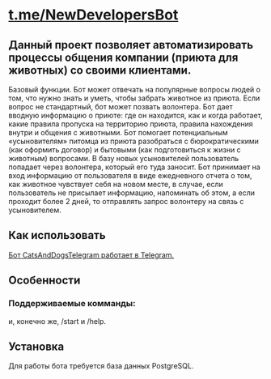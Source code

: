 # [t.me/NewDevelopersBot](https://t.me/NewDevelopersBot)



## Данный проект позволяет автоматизировать процессы общения компании (приюта для животных) со своими клиентами.

Базовый функции.
Бот может отвечать на популярные вопросы людей о том, что нужно знать и уметь, чтобы забрать животное из приюта.
Если вопрос не стандартный, бот может позвать волонтера.
Бот дает вводную информацию о приюте: где он находится, как и когда работает, какие правила пропуска на территорию приюта, правила нахождения внутри и общения с животными.
Бот помогает потенциальным «усыновителям» питомца из приюта разобраться с бюрократическими (как оформить договор) и бытовыми (как подготовиться к жизни с животным) вопросами.
В базу новых усыновителей пользователь попадает через волонтера, который его туда заносит. Бот принимает на вход информацию от пользователя в виде ежедневного отчета о том, как животное чувствует себя на новом месте, в случае, если пользователь не присылает информацию, напоминать об этом, а если проходит более 2 дней, то отправлять запрос волонтеру на связь с усыновителем.


## Как использовать

[Бот CatsAndDogsTelegram работает в Telegram.](https://t.me/CatsAndDogsTelegram)  

## Особенности

### Поддерживаемые комманды:



и, конечно же, /start и /help.

## Установка

Для работы бота требуется база данных PostgreSQL.  


